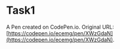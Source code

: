 # Task1

A Pen created on CodePen.io. Original URL: [https://codepen.io/ecemg/pen/XWzGdaN](https://codepen.io/ecemg/pen/XWzGdaN).


